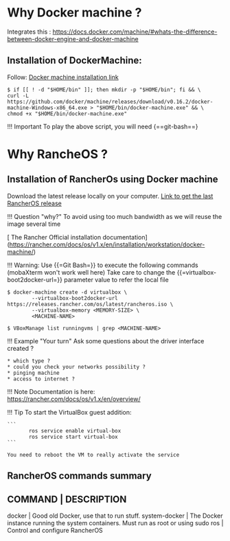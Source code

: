 # Why Docker machine ?

Integrates this : https://docs.docker.com/machine/#whats-the-difference-between-docker-engine-and-docker-machine

## Installation of DockerMachine:

Follow: [Docker machine installation link](https://github.com/docker/machine/releases)

```
$ if [[ ! -d "$HOME/bin" ]]; then mkdir -p "$HOME/bin"; fi && \
curl -L https://github.com/docker/machine/releases/download/v0.16.2/docker-machine-Windows-x86_64.exe > "$HOME/bin/docker-machine.exe" && \
chmod +x "$HOME/bin/docker-machine.exe"
```

!!! Important
    To play the above script, you will need {==git-bash==}

# Why RancheOS ?

## Installation of RancherOs using Docker machine

Download the latest release locally on your computer. 
[ Link to get the last RancherOS release](https://releases.rancher.com/os/latest/rancheros.iso)

!!! Question "why?"
    To avoid using too much bandwidth as we will reuse the image several time


[ The Rancher Official installation documentation] (https://rancher.com/docs/os/v1.x/en/installation/workstation/docker-machine/)

!!! Warning:
    Use {{=Git Bash=}} to execute the following commands (mobaXterm won't work well here)
    Take care to change the {{=virtualbox-boot2docker-url=}} parameter value to refer the local file

````
$ docker-machine create -d virtualbox \
        --virtualbox-boot2docker-url https://releases.rancher.com/os/latest/rancheros.iso \
        --virtualbox-memory <MEMORY-SIZE> \
        <MACHINE-NAME>
````

````
$ VBoxManage list runningvms | grep <MACHINE-NAME>
````

!!! Example "Your turn"
    Ask some questions about the driver interface created ?
    
    * which type ?
    * could you check your networks possibility ?
    * pinging machine
    * access to internet ?

!!! Note
    Documentation is here: https://rancher.com/docs/os/v1.x/en/overview/

!!! Tip
    To start the VirtualBox guest addition:

    ```
           ros service enable virtual-box
           ros service start virtual-box
    ```

    You need to reboot the VM to really activate the service


## RancherOS commands summary

COMMAND       |	DESCRIPTION
-------------------------------------------------------------------------------------------------
docker	      | Good old Docker, use that to run stuff.
system-docker |	The Docker instance running the system containers. Must run as root or using sudo
ros	          | Control and configure RancherOS
